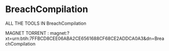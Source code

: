 # BreachCompilation

ALL THE TOOLS IN BreachCompilation

MAGNET TORRENT : magnet:?xt=urn:btih:7FFBCD8CEE06ABA2CE6561688CF68CE2ADDCA0A3&dn=BreachCompilation
